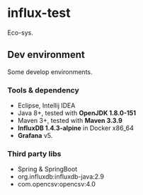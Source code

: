 # influx-test

Eco-sys.

## Dev environment

Some develop environments.

### Tools & dependency

- Eclipse, Intellij IDEA
- Java 8+, tested with **OpenJDK 1.8.0-151**
- Maven 3+, tested with **Maven 3.3.9**
- **InfluxDB 1.4.3-alpine** in Docker x86_64
- **Grafana** v5.

### Third party libs

- Spring & SpringBoot
- org.influxdb:influxdb-java:2.9
- com.opencsv:opencsv:4.0
